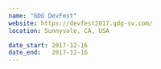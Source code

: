 ```yaml
---
name: "GDG DevFest"
website: https://devfest2017.gdg-sv.com/
location: Sunnyvale, CA, USA

date_start: 2017-12-16
date_end:   2017-12-16
---
```

